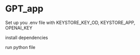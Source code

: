 # GPT_app
Set up you .env file with KEYSTORE_KEY_OD, KEYSTORE_APP, OPENAI_KEY

install dependencies

run python file
